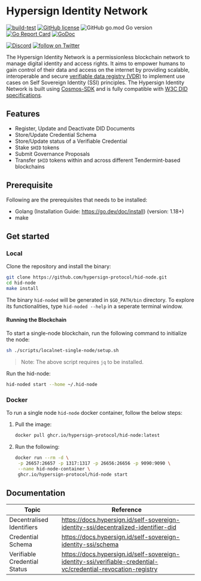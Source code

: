 # Hypersign Identity Network

[![build-test](https://github.com/hypersign-protocol/hid-node/actions/workflows/build.yml/badge.svg)](https://github.com/hypersign-protocol/hid-node/actions/workflows/build.yml) [![GitHub license](https://img.shields.io/github/license/hypersign-protocol/hid-node?color=blue&style=flat-square)](https://github.com/hypersign-protocol/hid-node/blob/main/LICENSE) ![GitHub go.mod Go version](https://img.shields.io/github/go-mod/go-version/hypersign-protocol/hid-node?style=flat-square) [![Go Report Card](https://goreportcard.com/badge/github.com/hypersign-protocol/hid-node)](https://goreportcard.com/report/github.com/hypersign-protocol/hid-node) [![GoDoc](https://img.shields.io/badge/godoc-reference-blue?style=flat-square&logo=go)](https://pkg.go.dev/github.com/hypersign-protocol/hid-node)

<a href="https://discord.gg/CCjJPUuVUz"><img src="https://img.shields.io/discord/308323056592486420?logo=discord" alt="Discord"></a>
<a href="https://twitter.com/intent/follow?screen_name=hypersignchain"> <img src="https://img.shields.io/twitter/follow/hypersignchain?style=social&logo=twitter" alt="follow on Twitter"></a>


The Hypersign Identity Network is a permissionless blockchain network to manage digital identity and access rights. It aims to empower humans to gain control of their data and access on the internet by providing scalable, interoperable and secure [verifiable data registry (VDR)](https://www.w3.org/TR/did-core/#dfn-verifiable-data-registry) to implement use cases on Self Sovereign Identity (SSI) principles. The Hypersign Identity Network is built using [Cosmos-SDK](https://tendermint.com/sdk/) and is fully compatible with [W3C DID specifications](https://www.w3.org/TR/did-core/).

## Features

- Register, Update and Deactivate DID Documents
- Store/Update Credential Schema
- Store/Update status of a Verifiable Credential
- Stake `$HID` tokens
- Submit Governance Proposals
- Transfer `$HID` tokens within and across different Tendermint-based blockchains

## Prerequisite

Following are the prerequisites that needs to be installed:

- Golang (Installation Guide: https://go.dev/doc/install) (version: 1.18+)
- make

## Get started

### Local

Clone the repository and install the binary:

```sh
git clone https://github.com/hypersign-protocol/hid-node.git
cd hid-node
make install
```

The binary `hid-noded` will be generated in `$GO_PATH/bin` directory. To explore its functionalities, type `hid-noded --help` in a seperate terminal window.

#### Running the Blockchain

To start a single-node blockchain, run the following command to initialize the node:

```sh
sh ./scripts/localnet-single-node/setup.sh
```

> Note: The above script requires `jq` to be installed.

Run the hid-node:

```sh
hid-noded start --home ~/.hid-node
```

### Docker

To run a single node `hid-node` docker container, follow the below steps:

1. Pull the image:
   ```sh
   docker pull ghcr.io/hypersign-protocol/hid-node:latest
   ```

2. Run the following:
   ```sh
   docker run --rm -d \
	-p 26657:26657 -p 1317:1317 -p 26656:26656 -p 9090:9090 \
	--name hid-node-container \
	ghcr.io/hypersign-protocol/hid-node start
   ```

## Documentation

| Topic | Reference |
| ----- | ---- |
| Decentralised Identifiers | https://docs.hypersign.id/self-sovereign-identity-ssi/decentralized-identifier-did |
| Credential Schema | https://docs.hypersign.id/self-sovereign-identity-ssi/schema |
| Verifiable Credential Status | https://docs.hypersign.id/self-sovereign-identity-ssi/verifiable-credential-vc/credential-revocation-registry |

